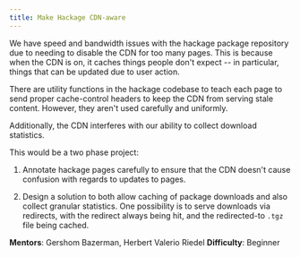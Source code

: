 ```yaml
---
title: Make Hackage CDN-aware
---
```


We have speed and bandwidth issues with the hackage package repository due to
needing to disable the CDN for too many pages.  This is because when the CDN is
on, it caches things people don't expect -- in particular, things that can be
updated due to user action.

There are utility functions in the hackage codebase to teach each page to send
proper cache-control headers to keep the CDN from serving stale content.
However, they aren't used carefully and uniformly.

Additionally, the CDN interferes with our ability to collect download statistics.

This would be a two phase project:

1.  Annotate hackage pages carefully to ensure that the CDN doesn't cause
    confusion with regards to updates to pages.

2.  Design a solution to both allow caching of package downloads and also
    collect granular statistics.  One possibility is to serve downloads via
    redirects, with the redirect always being hit, and the redirected-to `.tgz`
    file being cached.

**Mentors**: Gershom Bazerman, Herbert Valerio Riedel
**Difficulty**: Beginner
